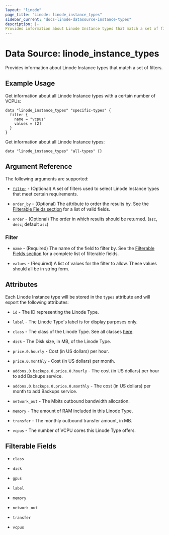 ```yaml
---
layout: "linode"
page_title: "Linode: linode_instance_types"
sidebar_current: "docs-linode-datasource-instance-types"
description: |-
Provides information about Linode Instance types that match a set of filters.
---
```


# Data Source: linode\_instance_types

Provides information about Linode Instance types that match a set of filters.

## Example Usage

Get information about all Linode Instance types with a certain number of VCPUs:

```hcl
data "linode_instance_types" "specific-types" {
  filter {
    name = "vcpus"
    values = [2]
  }
}
```

Get information about all Linode Instance types:

```hcl
data "linode_instance_types" "all-types" {}
```

## Argument Reference

The following arguments are supported:

* [`filter`](#filter) - (Optional) A set of filters used to select Linode Instance types that meet certain requirements.

* `order_by` - (Optional) The attribute to order the results by. See the [Filterable Fields section](#filterable-fields) for a list of valid fields.

* `order` - (Optional) The order in which results should be returned. (`asc`, `desc`; default `asc`)

### Filter

* `name` - (Required) The name of the field to filter by. See the [Filterable Fields section](#filterable-fields) for a complete list of filterable fields.

* `values` - (Required) A list of values for the filter to allow. These values should all be in string form.

## Attributes

Each Linode Instance type will be stored in the `types` attribute and will export the following attributes:

* `id` - The ID representing the Linode Type.

* `label` - The Linode Type's label is for display purposes only.

* `class` - The class of the Linode Type. See all classes [here](https://www.linode.com/docs/api/linode-types/#type-view__responses).

* `disk` - The Disk size, in MB, of the Linode Type.

* `price.0.hourly` -  Cost (in US dollars) per hour.

* `price.0.monthly` - Cost (in US dollars) per month.

* `addons.0.backups.0.price.0.hourly` - The cost (in US dollars) per hour to add Backups service.

* `addons.0.backups.0.price.0.monthly` - The cost (in US dollars) per month to add Backups service.

* `network_out` - The Mbits outbound bandwidth allocation.

* `memory` - The amount of RAM included in this Linode Type.

* `transfer` - The monthly outbound transfer amount, in MB.

* `vcpus` - The number of VCPU cores this Linode Type offers.

## Filterable Fields

* `class`

* `disk`

* `gpus`

* `label`

* `memory`

* `network_out`

* `transfer`

* `vcpus`
